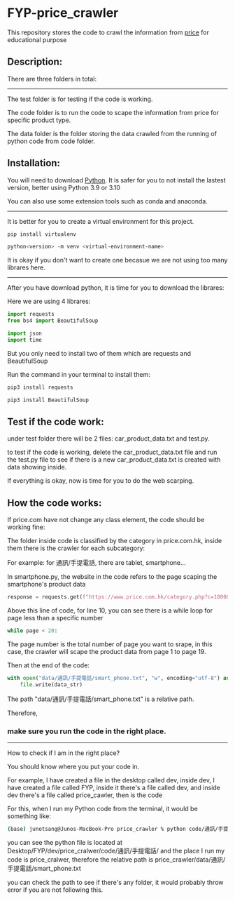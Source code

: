 # FYP-price_crawler
This repository stores the code to crawl the information from [price](https://www.price.com.hk/) for educational purpose

## Description:

There are three folders in total:<hr>

The test folder is for testing if the code is working.

The code folder is to run the code to scape the information from price for specific product type.

The data folder is the folder storing the data crawled from the running of python code from code folder.

## Installation:

You will need to download [Python](https://www.python.org/downloads/).
It is safer for you to not install the lastest version, better using Python 3.9 or 3.10

You can also use some extension tools such as conda and anaconda.

<hr>

It is better for you to create a virtual environment for this project.

```bash
pip install virtualenv

python<version> -m venv <virtual-environment-name>
```

It is okay if you don't want to create one becasue we are not using too many librares here.

<hr>

After you have download python, it is time for you to download the librares:

Here we are using 4 librares:

```python
import requests
from bs4 import BeautifulSoup

import json
import time
```

But you only need to install two of them which are requests and BeautifulSoup

Run the command in your terminal to install them:

```bash
pip3 install requests
```

```bash
pip3 install BeautifulSoup
```

## Test if the code work:

under test folder there will be 2 files: car_product_data.txt and test.py.

to test if the code is working, delete the car_product_data.txt file and run the test.py file to see if there is a new car_product_data.txt is created with data showing inside.

If everything is okay, now is time for you to do the web scarping.

## How the code works:

If price.com have not change any class element, the code should be working fine:

The folder inside code is classified by the category in price.com.hk, inside them there is the crawler for each subcategory:

For example: for 通訊/手提電話, there are tablet, smartphone...

In smartphone.py, the website in the code refers to the page scaping the smartphone's product data

```python
response = requests.get(f"https://www.price.com.hk/category.php?c=100005&gp=10&page={page}")
```

Above this line of code, for line 10, you can see there is a while loop for page less than a specific number

```python
while page < 20:
```

The page number is the total number of page you want to srape, in this case, the crawler will scape the product data from page 1 to page 19.

Then at the end of the code:

```python
with open("data/通訊/手提電話/smart_phone.txt", "w", encoding="utf-8") as file:
    file.write(data_str)
```

The path "data/通訊/手提電話/smart_phone.txt" is a relative path.

Therefore, <h3><b>make sure you run the code in the right place. </b></h3>

<hr>

How to check if I am in the right place?

You should know where you put your code in.

For example, I have created a file in the desktop called dev, inside dev, I have created a file called FYP, inside it there's a file called dev, and inside dev there's a file called price_cawler, then is the code

For this, when I run my Python code from the terminal, it would be something like:

```bash
(base) junotsang@Junos-MacBook-Pro price_crawler % python code/通訊/手提電話/smart_phone.py
```

you can see the python file is located at Desktop/FYP/dev/price_cralwer/code/通訊/手提電話/
and the place I run my code is price_cralwer, therefore the relative path is price_crawler/data/通訊/手提電話/smart_phone.txt

you can check the path to see if there's any folder, it would probably throw error if you are not following this.
